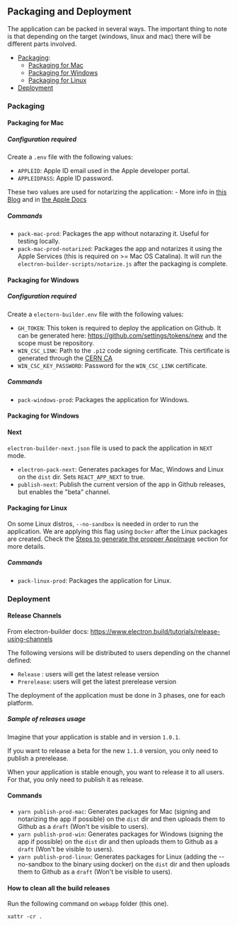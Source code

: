 ## Packaging and Deployment

The application can be packed in several ways. The important thing to note is that depending on the target (windows, linux and mac) there will be different parts involved.

- [Packaging](#packaging):
  - [Packaging for Mac](#packaging-for-mac)
  - [Packaging for Windows](#packaging-for-windows)
  - [Packaging for Linux](#packaging-for-linux)
- [Deployment](#deployment)


### Packaging

#### Packaging for Mac

##### Configuration required

Create a `.env` file with the following values:

- `APPLEID`: Apple ID email used in the Apple developer portal.
- `APPLEIDPASS`: Apple ID password.

These two values are used for notarizing the application:
    - More info in [this Blog](https://kilianvalkhof.com/2019/electron/notarizing-your-electron-application/) and in [the Apple Docs](https://developer.apple.com/documentation/security/notarizing_your_app_before_distribution)

##### Commands

- `pack-mac-prod`: Packages the app without notarazing it. Useful for testing locally.
- `pack-mac-prod-notarized`: Packages the app and notarizes it using the Apple Services (this is required on >= Mac OS Catalina). It will run the `electron-builder-scripts/notarize.js` after the packaging is complete.

#### Packaging for Windows

##### Configuration required

Create a `electorn-builder.env` file with the following values:

- `GH_TOKEN`: This token is required to deploy the application on Github. It can be generated here: https://github.com/settings/tokens/new and the scope must be repository.
- `WIN_CSC_LINK`: Path to the `.p12` code signing certificate. This certificate is generated through the [CERN CA](https://ca.cern.ch/ca/user/Request.aspx?template=CERNCodeSigningCertificate)
- `WIN_CSC_KEY_PASSWORD`: Password for the `WIN_CSC_LINK` certificate.

##### Commands

- `pack-windows-prod`: Packages the application for Windows.

#### Packaging for Windows

#### Next

`electron-builder-next.json` file is used to pack the application in `NEXT` mode.

- `electron-pack-next`: Generates packages for Mac, Windows and Linux on the `dist` dir. Sets `REACT_APP_NEXT` to true.
- `publish-next`: Publish the current version of the app in Github releases, but enables the "beta" channel.

#### Packaging for Linux

On some Linux distros, `--no-sandbox` is needed in order to run the application. We are applying this flag using `Docker` after the Linux packages are created. Check the [Steps to generate the propper AppImage](linux-app-image.md) section for more details.

##### Commands

- `pack-linux-prod`: Packages the application for Linux.

### Deployment

#### Release Channels

From electron-builder docs: https://www.electron.build/tutorials/release-using-channels

The following versions will be distributed to users depending on the channel defined:

- `Release` : users will get the latest release version
- `Prerelease`: users will get the latest prerelease version

The deployment of the application must be done in 3 phases, one for each platform.

##### Sample of releases usage

Imagine that your application is stable and in version `1.0.1`.

If you want to release a beta for the new `1.1.0` version, you only need to publish a prerelease.

When your application is stable enough, you want to release it to all users. For that, you only need to publish it as release.

#### Commands

- `yarn publish-prod-mac`: Generates packages for Mac (signing and notarizing the app if possible) on the `dist` dir and then uploads them to Github as a `draft` (Won't be visible to users).
- `yarn publish-prod-win`: Generates packages for Windows (signing the app if possible) on the `dist` dir and then uploads them to Github as a `draft` (Won't be visible to users).
- `yarn publish-prod-linux`: Generates packages for Linux (adding the --no-sandbox to the binary using docker) on the `dist` dir and then uploads them to Github as a `draft` (Won't be visible to users).

#### How to clean all the build releases

Run the following command on `webapp` folder (this one).
```
xattr -cr .
```